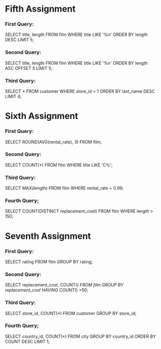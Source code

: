 # Fifth Assignment

### First Query: 
SELECT title, length FROM film WHERE title LIKE '%n' ORDER BY length DESC LIMIT 5;

### Second Query:
SELECT title, length FROM film WHERE title LIKE '%n' ORDER BY length ASC OFFSET 5 LIMIT 5;

### Third Query:
SELECT * FROM customer WHERE store_id = 1 ORDER BY last_name DESC LIMIT 4; 

# Sixth Assignment

### First Query:
SELECT ROUND(AVG(rental_rate), 3) FROM film;

### Second Query:
SELECT COUNT(*) FROM film WHERE title LIKE 'C%';

### Third Query:
SELECT MAX(length) FROM film WHERE rental_rate = 0.99;

### Fourth Query;
SELECT COUNT(DISTINCT replacement_cost) FROM film WHERE length > 150;

# Seventh Assignment

### First Query:
SELECT rating FROM film GROUP BY rating;

### Second Query:
SELECT replacement_cost, COUNT(*) FROM film GROUP BY replacement_cost HAVING COUNT(*) >50;

### Third Query:
SELECT store_id, COUNT(*) FROM customer GROUP BY store_id;

### Fourth Query;
SELECT country_id, COUNT(*) FROM city GROUP BY country_id ORDER BY COUNT DESC LIMIT 1;
